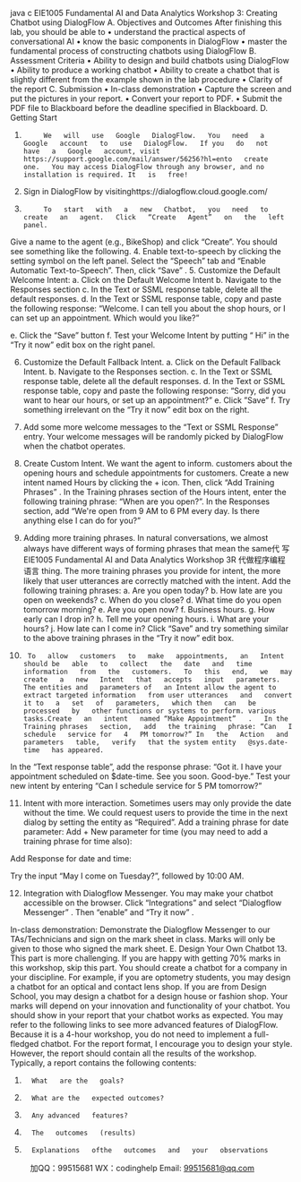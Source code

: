 java c
EIE1005 Fundamental AI and Data Analytics 
Workshop 3: Creating Chatbot using DialogFlow
A. Objectives and Outcomes 
After finishing this lab, you should be   able to
•          understand   the   practical   aspects   of   conversational   AI
•          know   the   basic   components   in   DialogFlow
•          master   the   fundamental   process   of   constructing   chatbots   using   DialogFlow
B. Assessment Criteria 
•          Ability   to   design   and   build   chatbots   using   DialogFlow
•          Ability   to   produce   a   working   chatbot
•          Ability to create a chatbot that is slightly different from the example shown in the lab   procedure
•            Clarity   of   the   report
C. Submission 
• In-class demonstration 
•          Capture   the   screen   and   put   the   pictures   in   your   report.
• Convert your report to PDF.
•          Submit the PDF file to Blackboard before the deadline   specified   in   Blackboard.
D. Getting Start 
1.          We   will   use   Google   DialogFlow.   You   need   a   Google   account   to   use   DialogFlow.   If you   do   not   have   a   Google   account, visit https://support.google.com/mail/answer/56256?hl=ento   create   one.   You may access DialogFlow through any browser, and no installation is required. It   is   free!
2. Sign in DialogFlow   by   visitinghttps://dialogflow.cloud.google.com/ 
3.          To   start   with   a   new   Chatbot,   you   need   to   create   an   agent.   Click   “Create   Agent”   on   the   left   panel.
Give   a name to the agent   (e.g., BikeShop)   and   click   “Create”. You   should   see   something   like   the   following.
4. Enable text-to-speech by   clicking   the   setting   symbol  on   the   left   panel.   Select   the   “Speech”
tab and “Enable Automatic Text-to-Speech”. Then, click “Save”   .
5. Customize the Default Welcome Intent:
a.         Click on the Default   Welcome Intent
b.       Navigate   to   the   Responses   section
c.         In the Text or   SSML response table, delete   all the default responses.
d.       In   the Text or SSML   response table, copy and   paste   the following   response:   “Welcome.
I can tell you about the shop   hours, or   I   can set   up   an   appointment.   Which   would you   like?”

e.         Click the “Save” button
f.          Test   your   Welcome   Intent   by   putting   “   Hi”   in   the   “Try    it   now”   edit   box   on   the   right   panel.

6. Customize the Default Fallback Intent.
a.         Click on the Default Fallback Intent.
b.       Navigate   to   the   Responses   section.
c.         In the Text or   SSML response table, delete   all the default responses.
d.       In the Text or SSML response table, copy and paste the following response: “Sorry, did   you want to   hear our   hours, or set   up an   appointment?”
e.         Click ”Save”
f.          Try something irrelevant on the   “Try   it now”   edit   box   on   the right.

7. Add some more welcome messages to   the   “Text   or   SSML   Response”   entry.   Your   welcome   messages will be randomly picked by DialogFlow when the chatbot operates.

8. Create    Custom Intent.   We   want   the    agent   to   inform.    customers   about   the   opening   hours   and   schedule   appointments   for   customers.   Create   a   new   intent   named Hours by   clicking   the   +   icon.   Then, click “Add Training Phrases”   . In the   Training phrases   section   of   the Hours   intent,   enter   the   following   training   phrase:   “When   are   you   open?”.      In   the   Responses   section,   add   “We're   open   from 9 AM to 6   PM every   day.   Is there   anything   else   I   can   do   for you?”

9. Adding more training phrases.   In natural   conversations,   we   almost   always   have   different   ways   of   forming phrases that mean the same代 写EIE1005 Fundamental AI and Data Analytics Workshop 3R
代做程序编程语言 thing. The more training phrases you provide for intent, the   more likely that user utterances are correctly matched with the intent.    Add   the   following   training phrases:
a.         Are you open today?
b.         How late are you open   on weekends?
c.         When do you   close?
d.       What time   do   you   open tomorrow morning?
e.         Are you open now?
f.            Business hours.
g.         How early can   I   drop   in?
h.         Tell me your opening hours.
i.            What are your hours?
j.            How late can   I   come in?
Click   “Save”   and try   something   similar to the   above training phrases   in   the   “Try   it   now”   edit   box.

10.      To   allow   customers   to   make   appointments,   an   Intent   should be   able   to   collect   the   date   and   time   information   from   the   customers.   To   this   end,   we   may   create   a   new   Intent   that   accepts   input   parameters. The entities and   parameters of   an Intent allow the agent to extract targeted information   from user utterances   and   convert   it to   a   set   of   parameters,   which then   can   be   processed   by   other functions or systems to perform. various tasks.Create   an   intent   named “Make Appointment”   .   In the   Training phrases   section,   add   the training   phrase: “Can   I   schedule   service for   4   PM tomorrow?” In   the   Action   and   parameters   table,   verify   that the system entity   @sys.date-time   has appeared.
In the “Text response table”, add the response phrase: “Got it.   I   have your appointment scheduled   on $date-time. See you soon. Good-bye.” Test your   new intent   by entering “Can I schedule service   for   5   PM   tomorrow?”

11. Intent with more interaction.   Sometimes users may only   provide   the   date   without   the   time.   We
could request users to provide the time in the next dialog by setting the entity as   “Required”.
Add a training phrase for date parameter:
Add + New parameter for time (you may need to add a training phrase   for time also):

Add Response for date   and time:

Try the input “May   I come on Tuesday?”, followed by   10:00 AM.

12. Integration with Dialogflow Messenger. You may make your chatbot accessible on the browser.
Click “Integrations” and select “Dialogflow Messenger”   . Then “enable” and   “Try   it   now”   .  

In-class demonstration: 
Demonstrate the Dialogflow Messenger to our TAs/Technicians and sign on the mark sheet in class.    Marks will only be given to those who signed the mark sheet. 
E. Design Your Own Chatbot 
13.             This part   is more   challenging.   If   you   are   happy   with   getting   70%   marks   in   this   workshop,   skip   this part. You should create a   chatbot   for   a   company   in   your   discipline.   For   example,   if   you   are   optometry   students,   you   may   design   a   chatbot   for   an   optical   and   contact   lens   shop.   If you   are   from Design   School, you may design a   chatbot   for   a   design   house   or   fashion   shop.   Your   marks   will depend on   your innovation and functionality of   your chatbot.   You should show in   your   report   that your chatbot works as expected. You may refer to the following links to   see more   advanced   features   of DialogFlow. Because   it   is   a 4-hour workshop, you   do not   need   to   implement   a   full- fledged chatbot.
For the report format, I encourage   you to   design   your   style.   However,   the   report   should   contain   all the results of   the workshop. Typically, a report contains the following contents:
1)       What   are the   goals?
2)       What are the   expected outcomes?
3)       Any advanced   features?
4)       The   outcomes   (results)
5)       Explanations   ofthe   outcomes   and   your   observations


         
加QQ：99515681  WX：codinghelp  Email: 99515681@qq.com

